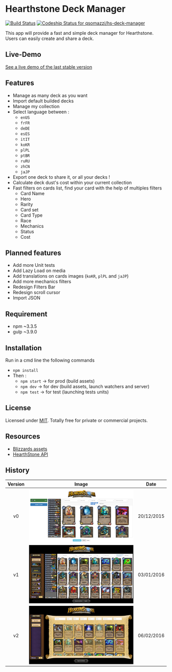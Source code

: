 # Hearthstone Deck Manager

[![Build Status](https://travis-ci.org/qsomazzi/hs-deck-manager.svg?branch=master)](https://travis-ci.org/qsomazzi/hs-deck-manager)
[![Codeship Status for qsomazzi/hs-deck-manager](https://codeship.com/projects/d2c87640-ac89-0133-dfd8-1e5da553331a/status?branch=master)](https://codeship.com/projects/131676)

This app will provide a fast and simple deck manager for Hearthstone. 
Users can easily create and share a deck.

## Live-Demo

[See a live demo of the last stable version](http://hearthstone.qsomazzi.fr)

## Features

* Manage as many deck as you want
* Import default builded decks
* Manage my collection
* Select language between :
    * `enUS`
    * `frFR`
    * `deDE`
    * `esES`
    * `itIT` 
    * `koKR`
    * `plPL`
    * `ptBR`
    * `ruRU`
    * `zhCN`
    * `jaJP`
* Export one deck to share it, or all your decks !
* Calculate deck dust's cost within your current collection
* Fast filters on cards list, find your card with the help of multiples filters
    * Card Name
    * Hero
    * Rarity
    * Card set
    * Card Type
    * Race
    * Mechanics
    * Status
    * Cost

## Planned features

* Add more Unit tests
* Add Lazy Load on media
* Add translations on cards images (`koKR`, `plPL` and `jaJP`)
* Add more mechanics filters
* Redesign Filters Bar
* Redesign scroll cursor
* Import JSON

## Requirement

* npm ~3.3.5
* gulp ~3.9.0

## Installation

Run in a cmd line the following commands
* `npm install`  
* Then :
    * `npm start` -> for prod (build assets)
    * `npm dev`   -> for dev (build assets, launch watchers and server)
    * `npm test`  -> for test (launching tests units)

## License

Licensed under [MIT](http://www.opensource.org/licenses/mit-license.php). 
Totally free for private or commercial projects.

## Resources

* [Blizzards assets](http://blizzard.gamespress.com)
* [HearthStone API](https://market.mashape.com/omgvamp/hearthstone)

## History

| Version |   Image   |    Date    |
|:-------:|:---------:|:----------:|
|    v0   | ![v0][v0] | 20/12/2015 |
|    v1   | ![v1][v1] | 03/01/2016 |
|    v2   | ![v2][v2] | 06/02/2016 |

[v0]: resources/docs/v0.png
[v1]: resources/docs/v1.png
[v2]: resources/docs/v2.png
